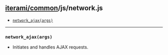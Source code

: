 [iterami/common](https://github.com/iterami/Documentation.htm/blob/gh-pages/common/README.md)/js/network.js
-----------------------------------------------------------------------------------------------------------

* [`network_ajax(args)`](#network_ajaxargs)

---

### `network_ajax(args)`
* Initiates and handles AJAX requests.
